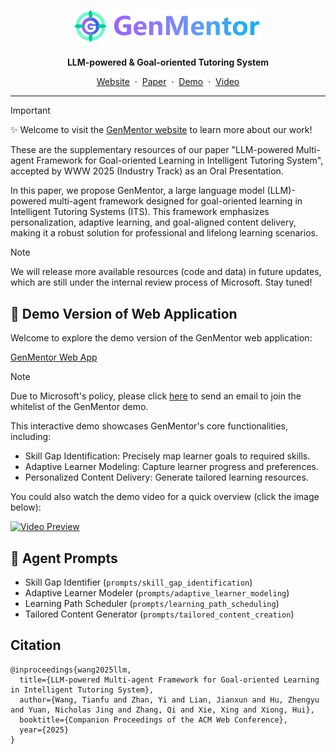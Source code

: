 <div align="center">
  <p align="center">
    <img src="resources/logo.png" alt="GenMentor Logo" width="300"/>
  </p>
  <p><b>LLM-powered & Goal-oriented Tutoring System</b></p>

  <p>
    <a href="https://www.tianfuwang.tech/gen-mentor">Website</a> &nbsp;·&nbsp;
    <a href="https://arxiv.org/pdf/2501.15749">Paper</a> &nbsp;·&nbsp;
    <a href="https://gen-mentor.streamlit.app/">Demo</a> &nbsp;·&nbsp;
    <a href="https://youtu.be/vTdtGZop-Zc">Video</a>
  </p>
</div>

---

> [!IMPORTANT]  
> :sparkles: Welcome to visit the [GenMentor website](https://www.tianfuwang.tech/gen-mentor) to learn more about our work!

These are the supplementary resources of our paper "LLM-powered Multi-agent Framework for Goal-oriented Learning in Intelligent Tutoring System", accepted by WWW 2025 (Industry Track) as an Oral Presentation.

In this paper, we propose GenMentor, a large language model (LLM)-powered multi-agent framework designed for goal-oriented learning in Intelligent Tutoring Systems (ITS). This framework emphasizes personalization, adaptive learning, and goal-aligned content delivery, making it a robust solution for professional and lifelong learning scenarios.

> [!NOTE]  
> We will release more available resources (code and data) in future updates, which are still under the internal review process of Microsoft. Stay tuned!

## 🚀 Demo Version of Web Application

Welcome to explore the demo version of the GenMentor web application:

[GenMentor Web App](https://gen-mentor.streamlit.app/)

> [!Note]
> Due to Microsoft's policy, please click [here](mailto:tianfuwang.cs@gmail.com) to send an email to join the whitelist of the GenMentor demo.

This interactive demo showcases GenMentor's core functionalities, including:

- Skill Gap Identification: Precisely map learner goals to required skills.
- Adaptive Learner Modeling: Capture learner progress and preferences.
- Personalized Content Delivery: Generate tailored learning resources.

You could also watch the demo video for a quick overview (click the image below):

[![Video Preview](https://img.youtube.com/vi/vTdtGZop-Zc/0.jpg)](https://youtu.be/vTdtGZop-Zc)

## 🤖 Agent Prompts

- Skill Gap Identifier (`prompts/skill_gap_identification`)
- Adaptive Learner Modeler (`prompts/adaptive_learner_modeling`)
- Learning Path Scheduler (`prompts/learning_path_scheduling`)
- Tailored Content Generator (`prompts/tailored_content_creation`)

## Citation

```
@inproceedings{wang2025llm,
  title={LLM-powered Multi-agent Framework for Goal-oriented Learning in Intelligent Tutoring System},
  author={Wang, Tianfu and Zhan, Yi and Lian, Jianxun and Hu, Zhengyu and Yuan, Nicholas Jing and Zhang, Qi and Xie, Xing and Xiong, Hui},
  booktitle={Companion Proceedings of the ACM Web Conference},
  year={2025}
}
```
